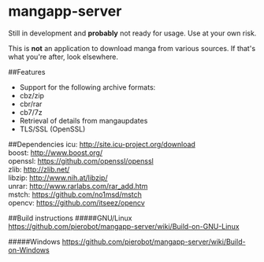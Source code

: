 # mangapp-server

Still in development and **probably** not ready for usage. Use at your own risk.

This is **not** an application to download manga from various sources. If that's what you're after, look elsewhere.

##Features
* Support for the following archive formats:
 * cbz/zip
 * cbr/rar
 * cb7/7z
* Retrieval of details from mangaupdates
* TLS/SSL (OpenSSL)


##Dependencies
icu:    http://site.icu-project.org/download </br>
boost:  http://www.boost.org/ </br>
openssl: https://github.com/openssl/openssl </br>
zlib:   http://zlib.net/ </br>
libzip: http://www.nih.at/libzip/ </br>
unrar:  http://www.rarlabs.com/rar_add.htm </br>
mstch:  https://github.com/no1msd/mstch </br>
opencv: https://github.com/itseez/opencv </br>

##Build instructions
#####GNU/Linux
https://github.com/pierobot/mangapp-server/wiki/Build-on-GNU-Linux

#####Windows
https://github.com/pierobot/mangapp-server/wiki/Build-on-Windows
